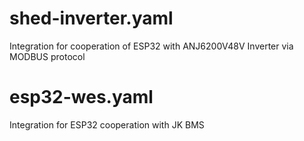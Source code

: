 # shed-inverter.yaml
Integration for cooperation of ESP32 with ANJ6200V48V Inverter via MODBUS protocol
# esp32-wes.yaml
Integration for ESP32 cooperation with JK BMS	
